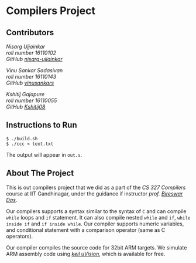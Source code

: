 # Compilers Project

## Contributors

*Nisarg Ujjainkar*\
*roll number 16110102*\
*GitHub [nisarg-ujjainkar](https://github.com/nisarg-ujjainkar)*

*Vinu Sankar Sadasivan*\
*roll number 16110143*\
*GitHub [vinusankars](https://github.com/vinusankars)*

*Kshitij Gajapure*\
*roll number 16110055*\
*GitHub [Kshitij08](https://github.com/Kshitij08)*

## Instructions to Run

```
$ ./build.sh
$ ./ccc < text.txt
```

The output will appear in `out.s`.

## About The Project

This is out compilers project that we did as a part of the *CS 327 Compilers* course at IIT Gandhinagar, under the guidance if instructor *prof. [Bireswar Das](https://iitgn.ac.in/faculty/cse/bireswar)*. 

Our compilers supports a syntax similar to the syntax of `C` and can compile `while` loops and `if` statement. It can also compile nested `while` and `if`, `while inside if` and `if inside while`. Our compiler supports numeric variables, and conditional statement with a comparison operator (same as C operators). 

Our compiler compiles the source code for 32bit ARM targets. We simulate ARM assembly code using *[keil uVision](http://www.keil.com/)*, which is available for free.